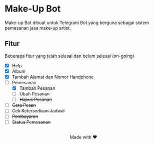 # Make-Up Bot

Make-up Bot dibuat untuk Telegram Bot yang berguna sebagai sistem pemesanan jasa make-up artist.

## Fitur

Beberapa fitur yang telah selesai dan belum selesai (on-going)
 - [x] Help
 - [x] Album
 - [x] Tambah Alamat dan Nomor Handphone
 - [ ] Pemesanan
    - [x] Tambah Pesanan
    - [ ] ~~Ubah Pesanan~~
    - [ ] ~~Hapus Pesanan~~
 - [ ] ~~Cara Pesan~~
 - [ ] ~~Cek Ketersediaan Jadwal~~
 - [ ] ~~Pembayaran~~
 - [ ] ~~Status Pemesanan~~
##
<center>Made with ❤</center>